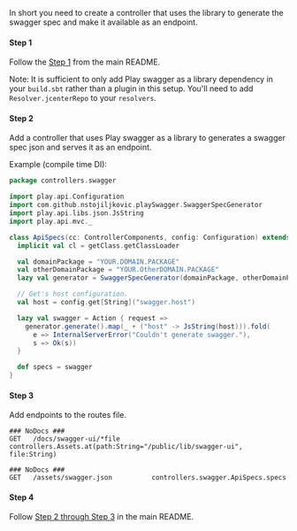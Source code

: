 
In short you need to create a controller that uses the library to generate the swagger spec and make it available as an endpoint.

#### Step 1
Follow the [Step 1](../README.md#step-1) from the main README.

Note:
  It is sufficient to only add Play swagger as a library dependency in your `build.sbt` rather than a plugin in this setup.
  You'll need to add `Resolver.jcenterRepo` to your `resolvers`.

#### Step 2
Add a controller that uses  Play swagger as a library to generates a swagger spec json and serves it as an endpoint.

Example (compile time DI):
```scala
package controllers.swagger

import play.api.Configuration
import com.github.nstojiljkovic.playSwagger.SwaggerSpecGenerator
import play.api.libs.json.JsString
import play.api.mvc._

class ApiSpecs(cc: ControllerComponents, config: Configuration) extends AbstractController(cc) {
  implicit val cl = getClass.getClassLoader

  val domainPackage = "YOUR.DOMAIN.PACKAGE"
  val otherDomainPackage = "YOUR.OtherDOMAIN.PACKAGE"
  lazy val generator = SwaggerSpecGenerator(domainPackage, otherDomainPackage)

  // Get's host configuration.
  val host = config.get[String]("swagger.host")

  lazy val swagger = Action { request =>
    generator.generate().map(_ + ("host" -> JsString(host))).fold(
      e => InternalServerError("Couldn't generate swagger."),
      s => Ok(s))
  }

  def specs = swagger
}
```

#### Step 3
Add endpoints to the routes file.
```
### NoDocs ###
GET   /docs/swagger-ui/*file        controllers.Assets.at(path:String="/public/lib/swagger-ui", file:String)

### NoDocs ###
GET   /assets/swagger.json          controllers.swagger.ApiSpecs.specs
```

#### Step 4

Follow [Step 2 through Step 3](../README.md#step-2) in the main README.
